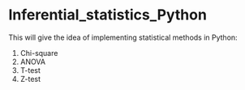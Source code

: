 # Inferential_statistics_Python
This will give the idea of implementing statistical methods in Python:
1) Chi-square 
2) ANOVA
3) T-test
4) Z-test
